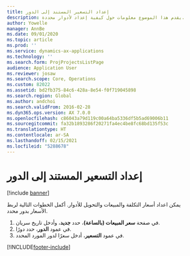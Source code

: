 ```yaml
---
title: إعداد التسعير المستند إلى الدور
description: يقدم هذا الموضوع معلومات حول كيفية إعداد لأدوار محددة.
author: Yowelle
manager: AnnBe
ms.date: 09/01/2020
ms.topic: article
ms.prod: ''
ms.service: dynamics-ax-applications
ms.technology: ''
ms.search.form: ProjProjectsListPage
audience: Application User
ms.reviewer: josaw
ms.search.scope: Core, Operations
ms.custom: 82022
ms.assetid: bd2fb375-84c6-428a-8e54-f0f719045898
ms.search.region: Global
ms.author: andchoi
ms.search.validFrom: 2016-02-28
ms.dyn365.ops.version: AX 7.0.0
ms.openlocfilehash: c86043a79d119c00a64ba5336df5b5ad69006b11
ms.sourcegitcommit: fa32b1893286f20271fa4ec4be8fc68bd135f53c
ms.translationtype: HT
ms.contentlocale: ar-SA
ms.lasthandoff: 02/15/2021
ms.locfileid: "5288678"
---
```

# <a name="set-up-role-based-pricing"></a>إعداد التسعير المستند إلى الدور

[!include [banner](../includes/banner.md)]

يمكن اعداد أسعار التكلفة والمبيعات والتحويل للأدوار. أكمل الخطوات التالية لربط الأسعار بدور محدد.

1. في صفحة **سعر المبيعات (بالساعة)**، حدد **جديد**، وأدخل تاريخ سريان.
2. في عمود **الدور**، حدد دورًا.
3. في عمود **التسعير**، أدخل سعرًا لدور المورد المحدد.


[!INCLUDE[footer-include](../includes/footer-banner.md)]